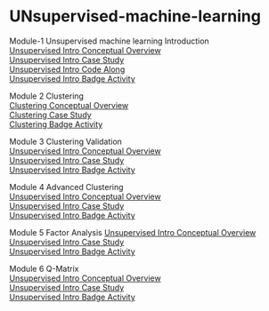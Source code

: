 # UNsupervised-machine-learning  
Module-1 Unsupervised machine learning Introduction  
[Unsupervised Intro Conceptual Overview](https://laserkt.quarto.pub/module-1-structure-discovery-74bd/#/title-slide)  
[Unsupervised Intro Case Study](https://laserkt.quarto.pub/unsupervised-learning-activity---student-performance-with-assistments/)  
[Unsupervised Intro Code Along](https://laserkt.quarto.pub/unsupervised-learning-activity---student-performance-with-assistments-b0d3/)  
[Unsupervised Intro Badge Activity](https://laserkt.quarto.pub/module-1-badge-discovering-patterns-without-labels-03e7/)  

Module 2 Clustering  
[Clustering Conceptual Overview](https://laserkt.quarto.pub/module-7-unsupervised-machine-learning-400b/#/title-slide)  
[Clustering Case Study](https://laserkt.quarto.pub/module-2-case-review-activity-clustering-9c4d/)  
[Clustering Badge Activity](https://laserkt.quarto.pub/module-2-badge-activity-094f/)  

Module 3 Clustering Validation  
[Unsupervised Intro Conceptual Overview](https://laserkt.quarto.pub/module-3-clustering-validation-03d9/#/title-slide)  
[Unsupervised Intro Case Study](https://laserkt.quarto.pub/module-3-case-review-activity-clustering-validation-9bcb/)   
[Unsupervised Intro Badge Activity](https://laserkt.quarto.pub/module-3-badge-activity-2b85/)  

Module 4 Advanced Clustering  
[Unsupervised Intro Conceptual Overview](https://laserkt.quarto.pub/module-4-advanced-cluster-analysis-1b4f/#/title-slide)  
[Unsupervised Intro Case Study](https://laserkt.quarto.pub/module-4-case-review-activity-advanced-clustering-f273/)  
[Unsupervised Intro Badge Activity](https://laserkt.quarto.pub/module-4-badge-activity-27bc/)  

Module 5 Factor Analysis 
[Unsupervised Intro Conceptual Overview](https://laserkt.quarto.pub/module-5-factor-analysis/#/title-slide)  
[Unsupervised Intro Case Study](https://laserkt.quarto.pub/module-5-case-review-activity-factor-analysis-23e4/)   
[Unsupervised Intro Badge Activity](https://laserkt.quarto.pub/module-5-badge-activity-e182/)  

Module 6 Q-Matrix  
[Unsupervised Intro Conceptual Overview](https://laserkt.quarto.pub/module-6-q-matrix/#/title-slide)  
[Unsupervised Intro Case Study](https://laserkt.quarto.pub/module-6-case-review-activity-q-matrix-ea57/)  
[Unsupervised Intro Badge Activity](https://laserkt.quarto.pub/module-6-badge-activity/)  
